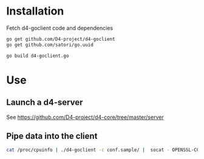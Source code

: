 # Installation
Fetch d4-goclient code and dependencies
```bash
go get github.com/D4-project/d4-goclient
go get github.com/satori/go.uuid
```
```bash
go build d4-goclient.go
```
# Use
## Launch a d4-server
See https://github.com/D4-project/d4-core/tree/master/server
## Pipe data into the client

```bash
cat /proc/cpuinfo | ./d4-goclient -c conf.sample/ |  socat - OPENSSL-CONNECT:127.0.0.1:4443,verify=0
```
